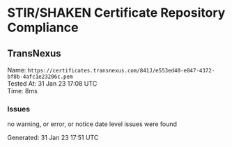 # STIR/SHAKEN Certificate Repository Compliance

## TransNexus

Name: `https://certificates.transnexus.com/841J/e553ed40-e847-4372-bf8b-4afc1e23206c.pem`\
Tested At: 31 Jan 23 17:08 UTC\
Time: 8ms

### Issues

no warning, or error, or notice date level issues were found

Generated: 31 Jan 23 17:51 UTC